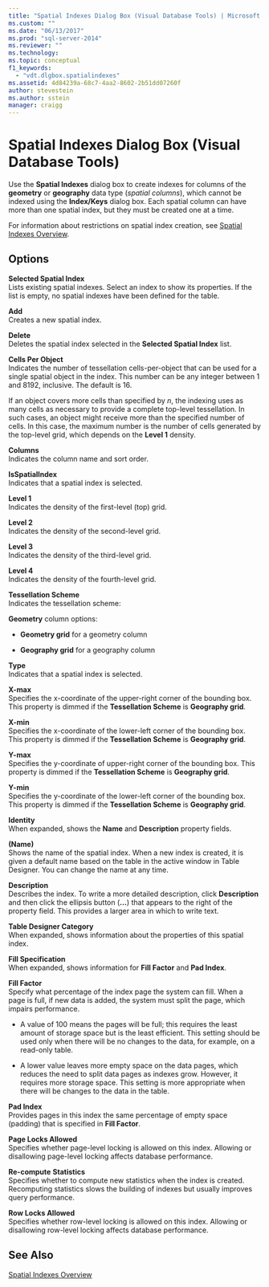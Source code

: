```yaml
---
title: "Spatial Indexes Dialog Box (Visual Database Tools) | Microsoft Docs"
ms.custom: ""
ms.date: "06/13/2017"
ms.prod: "sql-server-2014"
ms.reviewer: ""
ms.technology:
ms.topic: conceptual
f1_keywords: 
  - "vdt.dlgbox.spatialindexes"
ms.assetid: 4d84239a-68c7-4aa2-8602-2b51dd07260f
author: stevestein
ms.author: sstein
manager: craigg
---
```

# Spatial Indexes Dialog Box (Visual Database Tools)
  Use the **Spatial Indexes** dialog box to create indexes for columns of the **geometry** or **geography** data type (*spatial columns*), which cannot be indexed using the **Index/Keys** dialog box. Each spatial column can have more than one spatial index, but they must be created one at a time.  
  
 For information about restrictions on spatial index creation, see [Spatial Indexes Overview](../../relational-databases/spatial/spatial-indexes-overview.md).  
  
## Options  
 **Selected Spatial Index**  
 Lists existing spatial indexes. Select an index to show its properties. If the list is empty, no spatial indexes have been defined for the table.  
  
 **Add**  
 Creates a new spatial index.  
  
 **Delete**  
 Deletes the spatial index selected in the **Selected Spatial Index** list.  
  
 **Cells Per Object**  
 Indicates the number of tessellation cells-per-object that can be used for a single spatial object in the index. This number can be any integer between 1 and 8192, inclusive. The default is 16.  
  
 If an object covers more cells than specified by *n*, the indexing uses as many cells as necessary to provide a complete top-level tessellation. In such cases, an object might receive more than the specified number of cells. In this case, the maximum number is the number of cells generated by the top-level grid, which depends on the **Level 1** density.  
  
 **Columns**  
 Indicates the column name and sort order.  
  
 **IsSpatialIndex**  
 Indicates that a spatial index is selected.  
  
 **Level 1**  
 Indicates the density of the first-level (top) grid.  
  
 **Level 2**  
 Indicates the density of the second-level grid.  
  
 **Level 3**  
 Indicates the density of the third-level grid.  
  
 **Level 4**  
 Indicates the density of the fourth-level grid.  
  
 **Tessellation Scheme**  
 Indicates the tessellation scheme:  
  
 **Geometry** column options:  
  
-   **Geometry grid** for a geometry column  
  
-   **Geography grid** for a geography column  
  
 **Type**  
 Indicates that a spatial index is selected.  
  
 **X-max**  
 Specifies the x-coordinate of the upper-right corner of the bounding box. This property is dimmed if the **Tessellation Scheme** is **Geography grid**.  
  
 **X-min**  
 Specifies the x-coordinate of the lower-left corner of the bounding box. This property is dimmed if the **Tessellation Scheme** is **Geography grid**.  
  
 **Y-max**  
 Specifies the y-coordinate of upper-right corner of the bounding box. This property is dimmed if the **Tessellation Scheme** is **Geography grid**.  
  
 **Y-min**  
 Specifies the y-coordinate of the lower-left corner of the bounding box. This property is dimmed if the **Tessellation Scheme** is **Geography grid**.  
  
 **Identity**  
 When expanded, shows the **Name** and **Description** property fields.  
  
 **(Name)**  
 Shows the name of the spatial index. When a new index is created, it is given a default name based on the table in the active window in Table Designer. You can change the name at any time.  
  
 **Description**  
 Describes the index. To write a more detailed description, click **Description** and then click the ellipsis button (**…**) that appears to the right of the property field. This provides a larger area in which to write text.  
  
 **Table Designer Category**  
 When expanded, shows information about the properties of this spatial index.  
  
 **Fill Specification**  
 When expanded, shows information for **Fill Factor** and **Pad Index**.  
  
 **Fill Factor**  
 Specify what percentage of the index page the system can fill. When a page is full, if new data is added, the system must split the page, which impairs performance.  
  
-   A value of 100 means the pages will be full; this requires the least amount of storage space but is the least efficient. This setting should be used only when there will be no changes to the data, for example, on a read-only table.  
  
-   A lower value leaves more empty space on the data pages, which reduces the need to split data pages as indexes grow. However, it requires more storage space. This setting is more appropriate when there will be changes to the data in the table.  
  
 **Pad Index**  
 Provides pages in this index the same percentage of empty space (padding) that is specified in **Fill Factor**.  
  
 **Page Locks Allowed**  
 Specifies whether page-level locking is allowed on this index. Allowing or disallowing page-level locking affects database performance.  
  
 **Re-compute**  **Statistics**  
 Specifies whether to compute new statistics when the index is created. Recomputing statistics slows the building of indexes but usually improves query performance.  
  
 **Row Locks Allowed**  
 Specifies whether row-level locking is allowed on this index. Allowing or disallowing row-level locking affects database performance.  
  
## See Also  
 [Spatial Indexes Overview](../../relational-databases/spatial/spatial-indexes-overview.md)  
  
  
